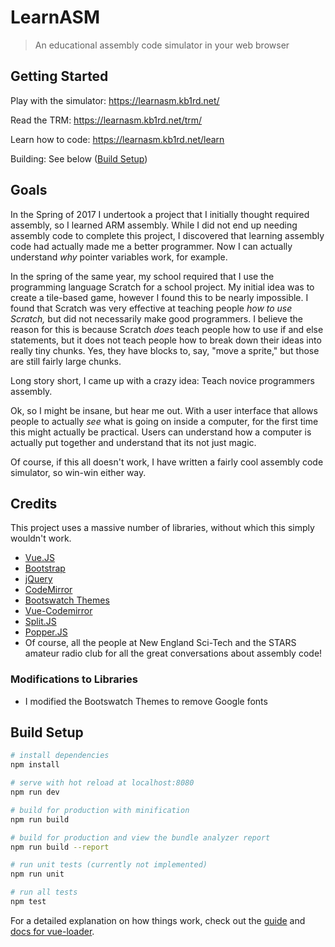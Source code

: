 
# LearnASM

> An educational assembly code simulator in your web browser

## Getting Started
Play with the simulator: https://learnasm.kb1rd.net/

Read the TRM: https://learnasm.kb1rd.net/trm/

Learn how to code: https://learnasm.kb1rd.net/learn

Building: See below ([Build Setup](#build-setup))

## Goals
In the Spring of 2017 I undertook a project that I initially thought required assembly, so I learned ARM assembly. While I did not end up needing assembly code to complete this project, I discovered that learning assembly code had actually made me a better programmer. Now I can actually understand *why* pointer variables work, for example.

In the spring of the same year, my school required that I use the programming language Scratch for a school project. My initial idea was to create a tile-based game, however I found this to be nearly impossible. I found that Scratch was very effective at teaching people *how to use Scratch,* but did not necessarily make good programmers. I believe the reason for this is because Scratch *does* teach people how to use if and else statements, but it does not teach people how to break down their ideas into really tiny chunks. Yes, they have blocks to, say, "move a sprite," but those are still fairly large chunks.

Long story short, I came up with a crazy idea: Teach novice programmers assembly.

Ok, so I might be insane, but hear me out. With a user interface that allows people to actually *see* what is going on inside a computer, for the first time this might actually be practical. Users can understand how a computer is actually put together and understand that its not just magic.

Of course, if this all doesn't work, I have written a fairly cool assembly code simulator, so win-win either way.

## Credits
This project uses a massive number of libraries, without which this simply wouldn't work.
- [Vue.JS](https://vuejs.org/)
- [Bootstrap](https://getbootstrap.com/)
- [jQuery](https://jquery.com/)
- [CodeMirror](https://codemirror.net/)
- [Bootswatch Themes](https://bootswatch.com/)
- [Vue-Codemirror](https://surmon-china.github.io/vue-codemirror/)
- [Split.JS](http://nathancahill.github.io/Split.js/)
- [Popper.JS](https://popper.js.org/)
- Of course, all the people at New England Sci-Tech and the STARS amateur radio club for all the great conversations about assembly code!

### Modifications to Libraries
- I modified the Bootswatch Themes to remove Google fonts

## Build Setup

``` bash
# install dependencies
npm install

# serve with hot reload at localhost:8080
npm run dev

# build for production with minification
npm run build

# build for production and view the bundle analyzer report
npm run build --report

# run unit tests (currently not implemented)
npm run unit

# run all tests
npm test
```

For a detailed explanation on how things work, check out the [guide](http://vuejs-templates.github.io/webpack/) and [docs for vue-loader](http://vuejs.github.io/vue-loader).
